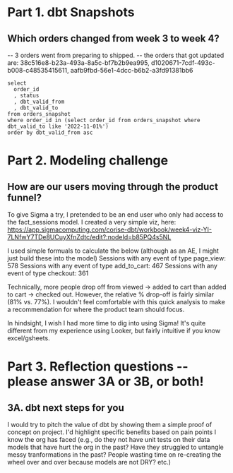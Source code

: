 # Part 1. dbt Snapshots
## Which orders changed from week 3 to week 4? 
-- 3 orders went from preparing to shipped. 
-- the orders that got updated are: 38c516e8-b23a-493a-8a5c-bf7b2b9ea995, d1020671-7cdf-493c-b008-c48535415611, aafb9fbd-56e1-4dcc-b6b2-a3fd91381bb6
```
select
  order_id
  , status
  , dbt_valid_from
  , dbt_valid_to
from orders_snapshot
where order_id in (select order_id from orders_snapshot where dbt_valid_to like '2022-11-01%')
order by dbt_valid_from asc
```

# Part 2. Modeling challenge
## How are our users moving through the product funnel? 
To give Sigma a try, I pretended to be an end user who only had access to the fact_sessions model. I created a very simple viz, here: https://app.sigmacomputing.com/corise-dbt/workbook/week4-viz-YI-7LNfwY7TDe8UCuyXfnZdtc/edit?:nodeId=b85PQ4s5NL

I used simple formuals to calculate the below (although as an AE, I might just build these into the model)
Sessions with any event of type page_view: 578
Sessions with any event of type add_to_cart: 467
Sessions with any event of type checkout: 361

Technically, more people drop off from viewed -> added to cart than added to cart -> checked out. However, the relative % drop-off is fairly similar (81% vs. 77%). I wouldn't feel comfortable with this quick analysis to make a recommendation for where the product team should focus.

In hindsight, I wish I had more time to dig into using Sigma! It's quite different from my experience using Looker, but fairly intuitive if you know excel/gsheets.

# Part 3. Reflection questions -- please answer 3A or 3B, or both!
## 3A. dbt next steps for you 
I would try to pitch the value of dbt by showing them a simple proof of concept on project. I'd highlight specific benefits based on pain points I know the org has faced (e.g., do they not have unit tests on their data models that have hurt the org in the past? Have they struggled to untangle messy tranformations in the past? People wasting time on re-creating the wheel over and over because models are not DRY? etc.)